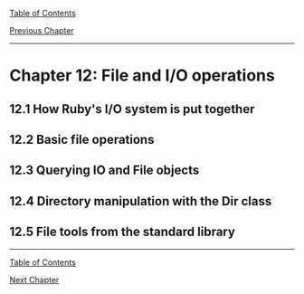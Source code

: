 [Table of Contents](_toc.md)

[Previous Chapter](ch11.md)

---
# Chapter 12: File and I/O operations #

## 12.1 How Ruby's I/O system is put together ##

## 12.2 Basic file operations ##

## 12.3 Querying IO and File objects ##

## 12.4 Directory manipulation with the Dir class ##

## 12.5 File tools from the standard library ##

---
[Table of Contents](_toc.md)

[Next Chapter](ch13.md)
